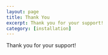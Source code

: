 ```yaml
---
layout: page
title: Thank You
excerpt: Thank you for your support!
category: [installation]
---
```


Thank you for your support!
